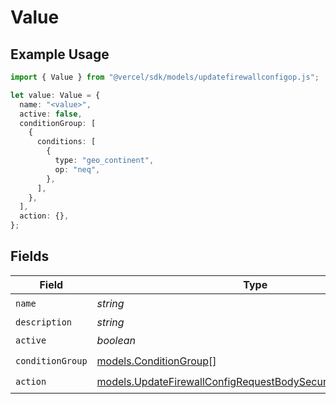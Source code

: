 # Value

## Example Usage

```typescript
import { Value } from "@vercel/sdk/models/updatefirewallconfigop.js";

let value: Value = {
  name: "<value>",
  active: false,
  conditionGroup: [
    {
      conditions: [
        {
          type: "geo_continent",
          op: "neq",
        },
      ],
    },
  ],
  action: {},
};
```

## Fields

| Field                                                                                                                              | Type                                                                                                                               | Required                                                                                                                           | Description                                                                                                                        |
| ---------------------------------------------------------------------------------------------------------------------------------- | ---------------------------------------------------------------------------------------------------------------------------------- | ---------------------------------------------------------------------------------------------------------------------------------- | ---------------------------------------------------------------------------------------------------------------------------------- |
| `name`                                                                                                                             | *string*                                                                                                                           | :heavy_check_mark:                                                                                                                 | N/A                                                                                                                                |
| `description`                                                                                                                      | *string*                                                                                                                           | :heavy_minus_sign:                                                                                                                 | N/A                                                                                                                                |
| `active`                                                                                                                           | *boolean*                                                                                                                          | :heavy_check_mark:                                                                                                                 | N/A                                                                                                                                |
| `conditionGroup`                                                                                                                   | [models.ConditionGroup](../models/conditiongroup.md)[]                                                                             | :heavy_check_mark:                                                                                                                 | N/A                                                                                                                                |
| `action`                                                                                                                           | [models.UpdateFirewallConfigRequestBodySecurityRequest2Action](../models/updatefirewallconfigrequestbodysecurityrequest2action.md) | :heavy_check_mark:                                                                                                                 | N/A                                                                                                                                |